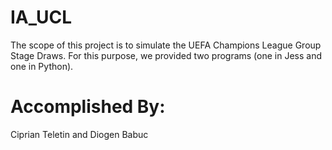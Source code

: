 # IA_UCL

The scope of this project is to simulate the UEFA Champions League Group Stage Draws. For this purpose, we provided two programs (one in Jess and one in Python).

# Accomplished By:
  Ciprian Teletin and Diogen Babuc
